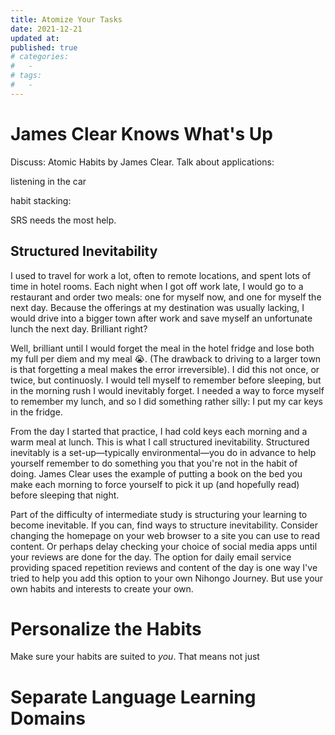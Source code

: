 ```yaml
---
title: Atomize Your Tasks
date: 2021-12-21
updated at: 
published: true
# categories:
#   - 
# tags:
#   - 
---
```


# James Clear Knows What's Up

Discuss: Atomic Habits by James Clear. Talk about applications:

listening in the car

habit stacking: 

SRS needs the most help. 

## Structured Inevitability

I used to travel for work a lot, often to remote locations, and spent lots of time in hotel rooms. Each night when I got off work late, I would go to a restaurant and order two meals: one for myself now, and one for myself the next day. Because the offerings at my destination was usually lacking, I would drive into a bigger town after work and save myself an unfortunate lunch the next day. Brilliant right? 

Well, brilliant until I would forget the meal in the hotel fridge and lose both my full per diem and my meal 😭. (The drawback to driving to a larger town is that forgetting a meal makes the error irreversible). I did this not once, or twice, but continuosly. I would tell myself to remember before sleeping, but in the morning rush I would inevitably forget. I needed a way to force myself to remember my lunch, and so I did something rather silly: I put my car keys in the fridge. 

From the day I started that practice, I had cold keys each morning and a warm meal at lunch. This is what I call structured inevitability. Structured inevitably is a set-up—typically environmental—you do in advance to help yourself remember to do something you that you're not in the habit of doing. James Clear uses the example of putting a book on the bed you make each morning to force yourself to pick it up (and hopefully read) before sleeping that night. 

Part of the difficulty of intermediate study is structuring your learning to become inevitable. If you can, find ways to structure inevitability. Consider changing the homepage on your web browser to a site you can use to read content. Or perhaps delay checking your choice of social media apps until your reviews are done for the day. The option for daily email service providing spaced repetition reviews and content of the day is one way I've tried to help you add this option to your own Nihongo Journey. But use your own habits and interests to create your own. 

# Personalize the Habits

Make sure your habits are suited to *you*. That means not just 

# Separate Language Learning Domains